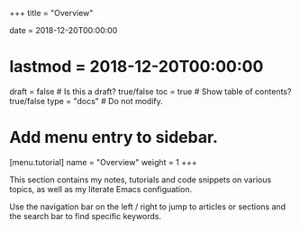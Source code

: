 +++
title = "Overview"

date = 2018-12-20T00:00:00
# lastmod = 2018-12-20T00:00:00

draft = false  # Is this a draft? true/false
toc = true  # Show table of contents? true/false
type = "docs"  # Do not modify.

# Add menu entry to sidebar.
[menu.tutorial]
  name = "Overview"
  weight = 1
+++

This section contains my notes, tutorials and code snippets on various topics, as well as my literate Emacs configuation.

Use the navigation bar on the left / right to jump to articles or sections and the  search bar to find specific keywords.
